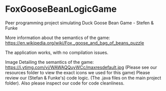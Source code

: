 # FoxGooseBeanLogicGame
Peer programming project simulating Duck Goose Bean Game - Stefen &amp; Funke 

More information about the semantics of the game:
https://en.wikipedia.org/wiki/Fox,_goose_and_bag_of_beans_puzzle

The application works, with no compilation issues. 

Image Detailing the semantics of the game:
https://i.ytimg.com/vi/WAWAQQuyWCc/maxresdefault.jpg
(Please see our resources folder to view the exact icons we used for this game)
Please review our (Stefan & Funke's) code logic. (The .java files on the main project folder). Also please inspect our code for code cleanliness.

